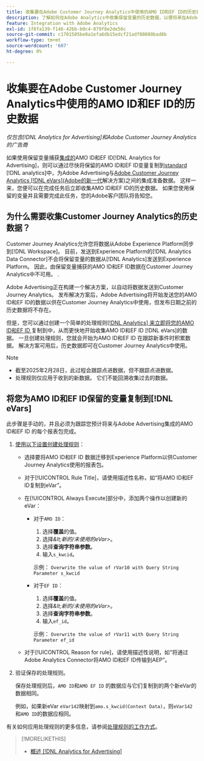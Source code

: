 ```yaml
---
title: 收集要在Adobe Customer Journey Analytics中使用的AMO ID和EF ID的历史数据
description: 了解如何在Adobe Analytics中收集保留变量的历史数据，以便将来在Adobe Customer Journey Analytics中使用
feature: Integration with Adobe Analytics
exl-id: 1f8fa139-f146-426b-b0c4-079f8e2de56c
source-git-commit: c1701505be0a1efa6db15edcf21adf80880bad8b
workflow-type: tm+mt
source-wordcount: '607'
ht-degree: 0%

---
```


# 收集要在Adobe Customer Journey Analytics中使用的AMO ID和EF ID的历史数据

*仅包含[!DNL Analytics for Advertising]和Adobe Customer Journey Analytics的广告商*

<!-- Solution built but not tested. Move to the CJA chapter once it's available?  If so, then create a redirect. -->

如果使用保留变量捕获[集成的](ids.md)AMO ID和EF ID[!DNL Analytics for Advertising]，则可以通过尽快将保留的AMO ID和EF ID变量复制到[standard](https://experienceleague.adobe.com/zh-hans/docs/analytics-platform/using/cja-overview/cja-overview) [!DNL analytics]中，为Adobe Advertising与[Adobe Customer Journey Analytics [!DNL eVars]&#x200B;(Adobe的新一代](https://experienceleague.adobe.com/zh-hans/docs/analytics/components/dimensions/evar)解决方案)之间的集成准备数据。 这样一来，您便可以在完成任务后立即收集AMO ID和EF ID的历史数据。 如果您使用保留的变量并且需要完成此任务，您的Adobe客户团队将告知您。

<!-- You can also do the same for any other reserved variables you use for your [!DNL Analytics for Advertising] implementation. -->

<!-- This will allow Adobe Experience Platform, which supplies data to Customer Journey Analytics, to begin collecting historical data for your [!DNL rVars] as soon as you complete the task. -->

## 为什么需要收集Customer Journey Analytics的历史数据？

Customer Journey Analytics允许您将数据从Adobe Experience Platform同步到[!DNL Workspace]。 目前，发送到Experience Platform的[!DNL Analytics Data Connector]不会将保留变量的数据从[!DNL Analytics]发送到Experience Platform。 因此，由保留变量捕获的AMO ID和EF ID数据在Customer Journey Analytics中不可用。 <!-- Instead, XXXXXXXXXX what exactly? -->.<!-- Does the Analytics for Advertising implementation use the Analytics Data Connector in particular (why would it use anything?), and we're planning to implement the Web SDK to do it instead in the future? -->

Adobe Advertising正在构建一个解决方案，以自动将数据发送到Customer Journey Analytics。 发布解决方案后，Adobe Advertising将开始发送您的AMO ID和EF ID的数据以供在Customer Journey Analytics中使用，但发布日期之前的历史数据将不存在。

但是，您可以通过创建一个简单的<!-- [!DNL rVars] -->处理规则[[!DNL Analytics] 来立即将您的AMO ID和EF ID ](https://experienceleague.adobe.com/zh-hans/docs/analytics/admin/admin-tools/manage-report-suites/edit-report-suite/report-suite-general/c-processing-rules/processing-rules)复制到<!-- [!DNL rVars] -->中，从而更快地开始收集AMO ID和EF ID [!DNL eVars]的数据。 一旦创建处理规则，您就会开始为AMO ID和EF ID <!-- [!DNL rVars] -->在跟踪新事件时积累数据。 解决方案可用后，历史数据即可在Customer Journey Analytics中使用。

>[!NOTE]
>
>* 截至2025年2月28日，此过程会跟踪点进数据，但不跟踪点进数据。
>* 处理规则仅应用于收到的新数据。 它们不能回溯收集过去的数据。

## 将您为AMO ID和EF ID保留的变量复制到[!DNL eVars]

此步骤是手动的，并且必须为跟踪您预计将来与Adobe Advertising集成的AMO ID和EF ID <!-- [!DNL rVars] -->的每个报表包完成。

1. [使用以下设置创建处理规则](https://experienceleague.adobe.com/zh-hans/docs/analytics/admin/admin-tools/manage-report-suites/edit-report-suite/report-suite-general/c-processing-rules/c-processing-rules-configuration/t-processing-rules)：

   * 选择要将AMO ID和EF ID <!-- [!DNL rVar] -->数据迁移到Experience Platform以供Customer Journey Analytics使用的报表包。

   * 对于[!UICONTROL Rule Title]，请使用描述性名称，如“将AMO ID和EF ID复制到eVar”。

   * 在[!UICONTROL Always Execute]部分中，添加两个操作以创建新的eVar：

      * 对于`AMO ID`：

         1. 选择&#x200B;**覆盖**&#x200B;的值。
         1. 选择&#x200B;*\&lt;新的/未使用的eVar\>*。
         1. 选择&#x200B;**查询字符串参数**。
         1. 输入`s_kwcid`。

        示例： ```Overwrite the value of rVar10 with Query String Parameter s_kwcid```

      * 对于`EF ID`：

         1. 选择&#x200B;**覆盖**&#x200B;的值。
         1. 选择&#x200B;*\&lt;新的/未使用的eVar\>*。
         1. 选择&#x200B;**查询字符串参数**。
         1. 输入`ef_id`。

        示例： `Overwrite the value of rVar11 with Query String Parameter ef_id`

   * 对于[!UICONTROL Reason for rule]，请使用描述性说明，如“将通过Adobe Analytics Connector将AMO ID和EF ID传输到AEP”。

1. 验证保存的处理规则。

   保存处理规则后，`AMO ID`和`AMO EF ID` <!-- the existing reserved variables -->的数据应与它们复制到的两个新eVar的数据相同。

   例如，如果新eVar `eVar142`映射到`amo.s_kwcid(Context Data)`，则`eVar142`和`AMO ID`的数据应相同。

有关如何应用处理规则的更多信息，请参阅[处理规则的工作方式](https://experienceleague.adobe.com/zh-hans/docs/analytics/admin/admin-tools/manage-report-suites/edit-report-suite/report-suite-general/c-processing-rules/c-processing-rules-configuration/processing-rules-about)。

>[!MORELIKETHIS]
>
>* [概述 [!DNL Analytics for Advertising]](overview.md)
